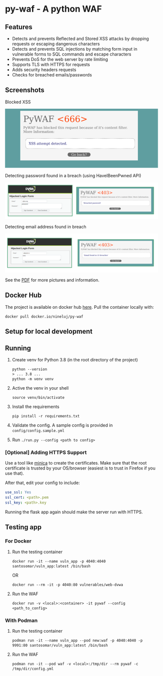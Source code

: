 # py-waf - A python WAF

## Features
* Detects and prevents Reflected and Stored XSS attacks by dropping requests or escaping dangerous characters
* Detects and prevents SQL injections by matching form input in vulnerable forms to SQL commands and escape characters
* Prevents DoS for the web server by rate limiting
* Supports TLS with HTTPS for requests
* Adds security headers requests
* Checks for breached emails/passwords

## Screenshots
Blocked XSS

![xss_detect](screenshots/xss_detect.png)

Detecting password found in a breach (using HaveIBeenPwned API)

![password_check](artifacts/screenshots/breached_password.png)

Detecting email address found in breach

![email_check](artifacts/screenshots/email_check.png)

See the [PDF](artifacts/Web_Application_Firewall_pyWAF.pdf) for more pictures and information.

## Docker Hub
The project is available on docker hub [here](https://hub.docker.com/repository/docker/nineluj/py-waf).
Pull the container locally with:
```shell script
docker pull docker.io/nineluj/py-waf
```

## Setup for local development
## Running
1. Create venv for Python 3.8 (in the root directory of the project)
    ```shell script
   python --version
   > ... 3.8 ...
   python -m venv venv
    ```
2. Active the venv in your shell
    ```shell script
   source venv/bin/activate
    ```
3. Install the requirements
    ```shell script
   pip install -r requirements.txt 
   ```
   
4. Validate the config. A sample config is provided in `config/config.sample.yml`

5. Run `./run.py --config <path to config>`

### [Optional] Adding HTTPS Support
Use a tool like [minica](https://github.com/jsha/minica) to create the certificates. Make sure that the root
certificate is trusted by your OS/browser (easiest is to trust in Firefox if you use that).

After that, edit your config to include:
```yaml
use_ssl: Yes
ssl_cert: <path>.pem
ssl_key: <path>.key
```
Running the flask app again should make the server run with HTTPS.

## Testing app

### For Docker
1. Run the testing container
    ```
    docker run -it --name vuln_app -p 4040:4040 santosomar/vuln_app:latest /bin/bash
    ```
   OR 
   ```
   docker run --rm -it -p 4040:80 vulnerables/web-dvwa
   ```

2. Run the WAF
    ```shell script
   docker run -v <local>:<container> -it pywaf --config <path_to_config> 
    ```

### With Podman
1. Run the testing container
    ```shell script
    podman run -it --name vuln_app --pod new:waf -p 4040:4040 -p 9991:80 santosomar/vuln_app:latest /bin/bash
    ```
2. Run the WAF
    ```shell script
   podman run -it --pod waf -v <local>:/tmp/dir --rm pywaf -c /tmp/dir/config.yml
    ```